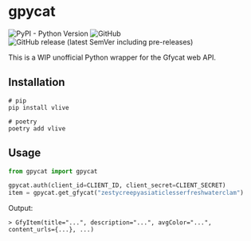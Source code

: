 # gpycat

![PyPI - Python Version](https://img.shields.io/pypi/pyversions/gpycat?style=for-the-badge)
![GitHub](https://img.shields.io/github/license/kvdomingo/pygfycat?style=for-the-badge)
![GitHub release (latest SemVer including pre-releases)](https://img.shields.io/github/v/release/kvdomingo/pygfycat?include_prereleases&style=for-the-badge)

This is a WIP unofficial Python wrapper for the Gfycat web API.

## Installation
```shell
# pip
pip install vlive

# poetry
poetry add vlive
```

## Usage

```python
from gpycat import gpycat

gpycat.auth(client_id=CLIENT_ID, client_secret=CLIENT_SECRET)
item = gpycat.get_gfycat("zestycreepyasiaticlesserfreshwaterclam")
```

Output:
```shell
> GfyItem(title="...", description="...", avgColor="...", content_urls={...}, ...)
```